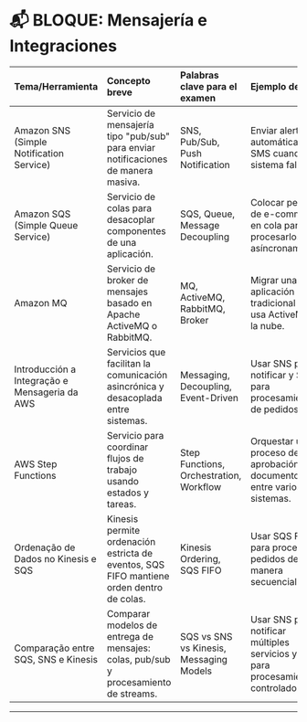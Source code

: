 # 📬 BLOQUE: Mensajería e Integraciones

| Tema/Herramienta | Concepto breve | Palabras clave para el examen | Ejemplo de uso |
|:---|:---|:---|:---|
| Amazon SNS (Simple Notification Service) | Servicio de mensajería tipo "pub/sub" para enviar notificaciones de manera masiva. | SNS, Pub/Sub, Push Notification | Enviar alertas automáticas por SMS cuando un sistema falla. |
| Amazon SQS (Simple Queue Service) | Servicio de colas para desacoplar componentes de una aplicación. | SQS, Queue, Message Decoupling | Colocar pedidos de e-commerce en cola para procesarlos asíncronamente. |
| Amazon MQ | Servicio de broker de mensajes basado en Apache ActiveMQ o RabbitMQ. | MQ, ActiveMQ, RabbitMQ, Broker | Migrar una aplicación tradicional que usa ActiveMQ a la nube. |
| Introducción a Integração e Mensageria da AWS | Servicios que facilitan la comunicación asincrónica y desacoplada entre sistemas. | Messaging, Decoupling, Event-Driven | Usar SNS para notificar y SQS para procesamiento de pedidos. |
| AWS Step Functions | Servicio para coordinar flujos de trabajo usando estados y tareas. | Step Functions, Orchestration, Workflow | Orquestar un proceso de aprobación de documentos entre varios sistemas. |
| Ordenação de Dados no Kinesis e SQS | Kinesis permite ordenación estricta de eventos, SQS FIFO mantiene orden dentro de colas. | Kinesis Ordering, SQS FIFO | Usar SQS FIFO para procesar pedidos de manera secuencial. |
| Comparação entre SQS, SNS e Kinesis | Comparar modelos de entrega de mensajes: colas, pub/sub y procesamiento de streams. | SQS vs SNS vs Kinesis, Messaging Models | Usar SNS para notificar múltiples servicios y SQS para procesamiento controlado. |

---
